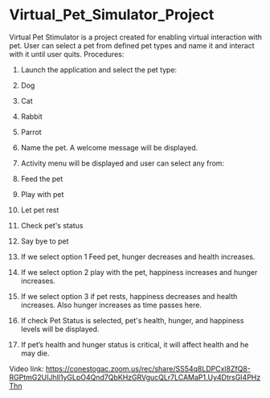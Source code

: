 # Virtual_Pet_Simulator_Project
Virtual Pet Stimulator is a project created for enabling virtual interaction with pet. User can select a pet from defined pet types and name it and interact with it until user quits.
Procedures:
1.	Launch the application and select the pet type:

1. Dog
2. Cat
3. Rabbit
4. Parrot

2.	Name the pet. A welcome message will be displayed.
3.	Activity menu will be displayed and user can select any from:

1. Feed the pet
2. Play with pet
3. Let pet rest
4. Check pet's status
5. Say bye to pet

4.	If we select option 1 Feed pet, hunger decreases and health increases.
5.	If we select option 2 play with the pet, happiness increases and hunger increases.
6.	If we select option 3 if pet rests, happiness decreases and health increases. Also hunger increases as time passes here.
7.	If check Pet Status is selected, pet's health, hunger, and happiness levels will be displayed.
8.	If pet’s health and hunger status is critical, it will affect health and he may die.

Video link: https://conestogac.zoom.us/rec/share/SS54q8LDPCxl8ZfQ8-RGPtmG2UIJhll1yGLpO4Qnd7QbKHzGRVgucQLr7LCAMaP1.Uy4DtrsGI4PHzThn
